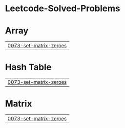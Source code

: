 # Leetcode-Solved-Problems


# Array
|  |
| ------- |
| [0073-set-matrix-zeroes](https://github.com/Ankit-Dubey123/Leetcode-Solved-Problems/tree/master/0073-set-matrix-zeroes) |
# Hash Table
|  |
| ------- |
| [0073-set-matrix-zeroes](https://github.com/Ankit-Dubey123/Leetcode-Solved-Problems/tree/master/0073-set-matrix-zeroes) |
# Matrix
|  |
| ------- |
| [0073-set-matrix-zeroes](https://github.com/Ankit-Dubey123/Leetcode-Solved-Problems/tree/master/0073-set-matrix-zeroes) |